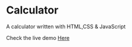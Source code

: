 # Calculator

A calculator written with HTML,CSS & JavaScript

Check the live demo <a href="https://yatoaki.github.io/Calculator/" target=”_blank”>Here</a>
